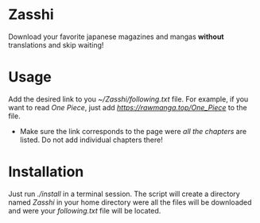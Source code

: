 # Zasshi
  Download your favorite japanese magazines and mangas **without** translations and skip waiting!

# Usage
  Add the desired link to you *~/Zasshi/following.txt* file. For example, if you want to read *One Piece*, just add *https://rawmanga.top/One_Piece* to the file.
  + Make sure the link corresponds to the page were *all the chapters* are listed. Do not add individual chapters there!

# Installation
  Just run *./install* in a terminal session. The script will create a directory named *Zasshi* in your home directory were all the files will be downloaded and were your *following.txt* file will be located.

